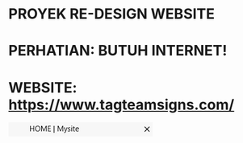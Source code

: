 # PROYEK RE-DESIGN WEBSITE
# PERHATIAN: BUTUH INTERNET!

# WEBSITE: https://www.tagteamsigns.com/
![Favicon Sebelum](image/FAV1.png)
